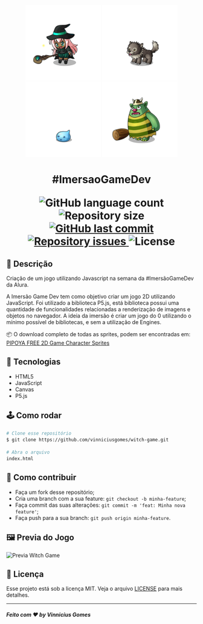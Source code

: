 <p align="center">
  <img width="200" src=".github/witch.gif">
  <img width="200" src=".github/wolf.gif">
  <img width="200" src=".github/water.gif">
  <img width="200" src=".github/troll.gif">
</p>

<h1 align="center">#ImersaoGameDev<br>
  
<p align="center">
  <img alt="GitHub language count" src="https://img.shields.io/github/languages/count/vinniciusgomes/witch-game">

  <img alt="Repository size" src="https://img.shields.io/github/repo-size/vinniciusgomes/witch-game">

  <a href="https://github.com/vinniciusgomes/acharep/commits/master">
    <img alt="GitHub last commit" src="https://img.shields.io/github/last-commit/vinniciusgomes/witch-game">
  </a>

  <a href="https://github.com/vinniciusgomes/acharep/issues">
    <img alt="Repository issues" src="https://img.shields.io/github/issues/vinniciusgomes/witch-game">
  </a>

  <img alt="License" src="https://img.shields.io/badge/license-MIT-brightgreen">
</p>

## 🔖 Descrição

Criação de um jogo utilizando Javascript na semana da #ImersãoGameDev da Alura.

A Imersão Game Dev tem como objetivo criar um jogo 2D utilizando JavaScript. Foi utilizado a biblioteca P5.js, está biblioteca possui uma quantidade de funcionalidades relacionadas a renderização de imagens e objetos no navegador. A ideia da imersão é criar um jogo do 0 utilizando o mínimo possível de bibliotecas, e sem a utilização de Engines.

📦 O download completo de todas as sprites, podem ser encontradas em: [
PIPOYA FREE 2D Game Character Sprites](https://pipoya.itch.io/pipoya-free-2d-game-character-sprites)

## 🚀 Tecnologias

- HTML5
- JavaScript
- Canvas
- P5.js

## 🕹️ Como rodar

```bash
# Clone esse repositório
$ git clone https://github.com/vinniciusgomes/witch-game.git

# Abra o arquivo
index.html
```

## 🤔 Como contribuir

- Faça um fork desse repositório;
- Cria uma branch com a sua feature: `git checkout -b minha-feature`;
- Faça commit das suas alterações: `git commit -m 'feat: Minha nova feature'`;
- Faça push para a sua branch: `git push origin minha-feature`.

## 🖼 Previa do Jogo

![Previa Witch Game](.github/game.png)


## :memo: Licença

Esse projeto está sob a licença MIT. Veja o arquivo [LICENSE](LICENSE.md) para mais detalhes.

---

##### Feito com ♥ by Vinnicius Gomes
